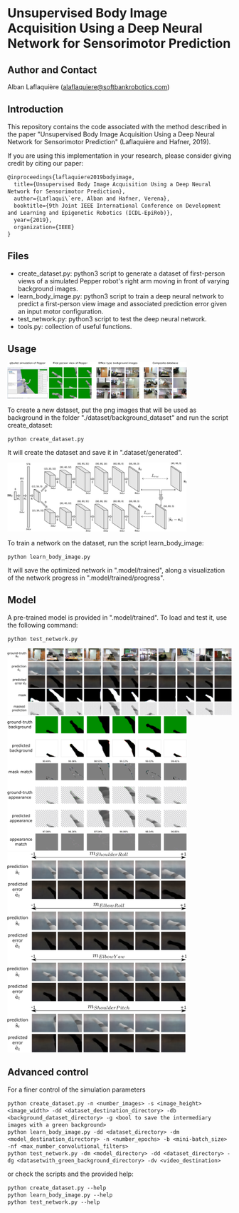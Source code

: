 # Unsupervised Body Image Acquisition Using a Deep Neural Network for Sensorimotor Prediction

## Author and Contact
Alban Laflaquière (alaflaquiere@softbankrobotics.com)


## Introduction
This repository contains the code associated with the method described in the paper "Unsupervised Body Image Acquisition Using a Deep Neural Network for Sensorimotor Prediction" (Laflaquière and Hafner, 2019).

If you are using this implementation in your research, please consider giving credit by citing our paper:

    @inproceedings{laflaquiere2019bodyimage,
      title={Unsupervised Body Image Acquisition Using a Deep Neural Network for Sensorimotor Prediction},
      author={Laflaqui\`ere, Alban and Hafner, Verena},
      booktitle={9th Joint IEEE International Conference on Development and Learning and Epigenetic Robotics (ICDL-EpiRob)},
      year={2019},
      organization={IEEE}
    }


## Files
* create_dataset.py: python3 script to generate a dataset of first-person views of a simulated Pepper robot's right arm moving in front of varying background images.
* learn_body_image.py: python3 script to train a deep neural network to predict a first-person view image and associated prediction error given an input motor configuration.
* test_network.py: python3 script to test the deep neural network.
* tools.py: collection of useful functions.

## Usage

<img src="illustrations/dataset.png" width="80%">

To create a new dataset, put the png images that will be used as background in the folder "./dataset/background_dataset" and run the script create_dataset:
```
python create_dataset.py
```
It will create the dataset and save it in ".dataset/generated".

<img src="illustrations/network.png" width="80%">

To train a network on the dataset, run the script learn_body_image:
```
python learn_body_image.py
```
It will save the optimized network in ".model/trained", along a visualization of the network progress in ".model/trained/progress".


## Model
A pre-trained model is provided in ".model/trained". To load and test it, use the following command:
```
python test_network.py
```

<img src="illustrations/results.png">

<img src="illustrations/quantitative_evaluation.png" width="80%">

<img src="illustrations/results2.png" width="80%">

## Advanced control
For a finer control of the simulation parameters
```
python create_dataset.py -n <number_images> -s <image_height> <image_width> -dd <dataset_destination_directory> -db <background_dataset_directory> -g <bool to save the intermediary images with a green background>
python learn_body_image.py -dd <dataset_directory> -dm <model_destination_directory> -n <number_epochs> -b <mini-batch_size> -nf <max_number_convolutional_filters>
python test_network.py -dm <model_directory> -dd <dataset_directory> -dg <datasetwith_green_background_directory> -dv <video_destination>
```
or check the scripts and the provided help:
```
python create_dataset.py --help
python learn_body_image.py --help
python test_network.py --help
```

